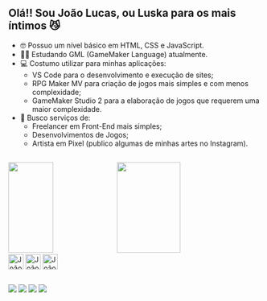 ## Olá!! Sou João Lucas, ou Luska para os mais íntimos 😼

- 🤓 Possuo um nível básico em HTML, CSS e JavaScript.
- 👨‍💻 Estudando GML (GameMaker Language) atualmente.
- 💻 Costumo utilizar para minhas aplicações:
  - VS Code para o desenvolvimento e execução de sites;
  - RPG Maker MV para criação de jogos mais simples e com menos complexidade;
  - GameMaker Studio 2 para a elaboração de jogos que requerem uma maior complexidade.
- 🧐 Busco serviços de:
    - Freelancer em Front-End mais simples;
    - Desenvolvimentos de Jogos;
    - Artista em Pixel (publico algumas de minhas artes no Instagram).

##

<div>
  <a src="https://github.com/JoaoDragon47">
  <img width="42%" height="180em" src="https://github-readme-stats.vercel.app/api?username=joaodragon47&show_icons=true&theme=synthwave&include_all_commits=true&count_private=true">
  <img width="50%" height="180em" src="https://github-readme-stats.vercel.app/api/top-langs/?username=joaodragon47&langs_count=16&theme=synthwave&layout=compact">
</div>

<div style="display: inline_block">
  <img align="center" alt="João-HTML" height="30px" src="https://cdn.jsdelivr.net/gh/devicons/devicon/icons/html5/html5-original.svg">
  <img align="center" alt="João-CSS" height="30px" src="https://cdn.jsdelivr.net/gh/devicons/devicon/icons/css3/css3-original.svg">
  <img align="center" alt="João-JS" height="30px" src="https://cdn.jsdelivr.net/gh/devicons/devicon/icons/javascript/javascript-original.svg">
</div>

##

<div>
  <a src="https://jiks-studios.itch.io/" target="_blank" ><img src="https://img.shields.io/badge/Itch.io-FA5C5C?style=for-the-badge&logo=itchdotio&logoColor=white" target="_blank"></a>
  <a src="https://www.instagram.com/jlgamedesign" target="_blank"><img src="https://img.shields.io/badge/Instagram-E4405F?style=for-the-badge&logo=instagram&logoColor=white" target="_blank"></a>
  <a src="https://www.youtube.com/channel/UCnTg5wtgbYe2Bh2YTZ820bQ" target="_blank"><img src="https://img.shields.io/badge/YouTube-FF0000?style=for-the-badge&logo=youtube&logoColor=white" target="_blank"></a>
  <a src="https://www.twitch.tv/joaodragon47" target="_blank"><img src="https://img.shields.io/badge/Twitch-9146FF?style=for-the-badge&logo=twitch&logoColor=white" target="_blank"></a>
</div>
